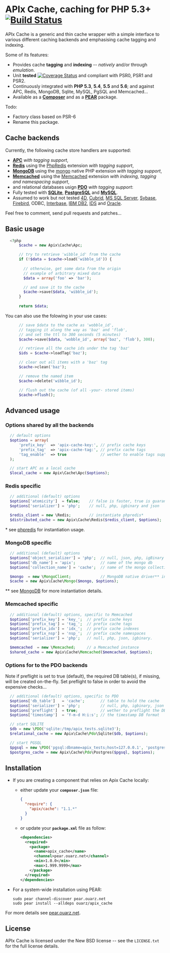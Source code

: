 APIx Cache, caching for PHP 5.3+   [![Build Status](https://travis-ci.org/frqnck/apix-cache.png?branch=master)](https://travis-ci.org/frqnck/apix-cache)
================================

APIx Cache is a generic and thin cache wrapper with a simple interface to various different caching backends and emphasising cache tagging and indexing.

Some of its features:

* Provides cache **tagging** and **indexing** -- *natively* and/or through *emulation*.
* Unit **tested** [![Coverage Status](https://coveralls.io/repos/frqnck/apix-cache/badge.png)](https://coveralls.io/r/frqnck/apix-cache) and compliant with PSR0, PSR1 and PSR2.
* Continuously integrated with **PHP 5.3**, **5.4**, **5.5** and **5.6**; and against APC, Redis, MongoDB, Sqlite, MySQL, PgSQL and Memcached...
* Available as a **[Composer](http://https://packagist.org/packages/apix/cache)** and as a **[PEAR](http://pear.ouarz.net)** package.

Todo:
* Factory class based on PSR-6
* Rename this package.

Cache backends
--------------
Currently, the following cache store handlers are supported:

* **[APC](http://php.net/book.apc.php)** *with tagging support*,
* **[Redis](http://redis.io)** using the [PhpRedis](https://github.com/nicolasff/phpredis) extension *with tagging support*,
* **[MongoDB](http://www.mongodb.org/)** using the [mongo](http://php.net/book.mongo.php) native PHP extension *with tagging support*,
* **[Memcached](http://memcached.org/)** using the [Memcached](http://php.net/book.memcached.php) extension *with indexing, tagging and namespacing support*,
* and relational databases usign **[PDO](http://php.net/book.pdo.php)** *with tagging support*:
 * Fully tested with **[SQLite](http://www.sqlite.org)**, **[PostgreSQL](http://www.postgresql.org)** and **[MySQL](http://www.mysql.com)**.
 * Assumed to work but not tested [4D](http://www.4d.com/), [Cubrid](http://www.cubrid.org), [MS SQL Server](http://www.microsoft.com/sqlserver/), [Sybase](http://www.sybase.com), [Firebird](http://www.firebirdsql.org), ODBC, [Interbase](http://www.embarcadero.com/products/interbase), [IBM DB2](www.ibm.com/software/data/db2/), [IDS](http://www-01.ibm.com/software/data/informix/) and [Oracle](http://www.oracle.com/database/).

Feel free to comment, send pull requests and patches...

Basic usage
-----------

```php
  <?php
      $cache = new Apix\Cache\Apc;

      // try to retrieve 'wibble_id' from the cache
      if (!$data = $cache->load('wibble_id')) {
        
        // otherwise, get some data from the origin
        // example of arbitrary mixed data
        $data = array('foo' => 'bar');

        // and save it to the cache
        $cache->save($data, 'wibble_id');
      }
      
      return $data;
```
You can also use the folowing in your use cases: 
```php
      // save $data to the cache as 'wobble_id',
      // tagging it along the way as 'baz' and 'flob',
      // and set the ttl to 300 seconds (5 minutes)
      $cache->save($data, 'wobble_id', array('baz', 'flob'), 300);

      // retrieve all the cache ids under the tag 'baz'
      $ids = $cache->loadTag('baz');

      // clear out all items with a 'baz' tag
      $cache->clean('baz');

      // remove the named item
      $cache->delete('wibble_id');

      // flush out the cache (of all -your- stored items)
      $cache->flush();
```

Advanced usage
-----------------
###  Options shared by all the backends
```php
  // default options
  $options = array(
      'prefix_key'  => 'apix-cache-key:', // prefix cache keys
      'prefix_tag'  => 'apix-cache-tag:', // prefix cache tags
      'tag_enable'  => true               // wether to enable tags support
  );

  // start APC as a local cache
  $local_cache = new Apix\Cache\Apc($options);
```
### Redis specific
```php
  // additional (default) options
  $options['atomicity']  = false;    // false is faster, true is guaranteed
  $options['serializer'] = 'php';    // null, php, igbinary and json

  $redis_client = new \Redis;        // instantiate phpredis*
  $distributed_cache = new Apix\Cache\Redis($redis_client, $options);
```
\* see [phpredis](https://github.com/nicolasff/phpredis) for instantiation usage.

### MongoDB specific 
```php
  // additional (default) options
  $options['object_serializer'] = 'php';  // null, json, php, igBinary
  $options['db_name'] = 'apix';           // name of the mongo db
  $options['collection_name'] = 'cache';  // name of the mongo collection

  $mongo  = new \MongoClient;             // MongoDB native driver** instance
  $cache = new Apix\Cache\Mongo($mongo, $options);
```
\*\* see [MongoDB](http://php.net/manual/en/book.mongo.php) for more instantiation details.

### Memcached specific
```php
  // additional (default) options, specific to Memcached
  $options['prefix_key'] = 'key_';  // prefix cache keys
  $options['prefix_tag'] = 'tag_';  // prefix cache tags
  $options['prefix_idx'] = 'idx_';  // prefix cache indexes
  $options['prefix_nsp'] = 'nsp_';  // prefix cache namespaces
  $options['serializer'] = 'php';   // null, php, json, igbinary.

  $memcached  = new \Memcached;     // a Memcached instance
  $shared_cache = new Apix\Cache\Memcached($memcached, $options);
```
### Options for to the PDO backends

Note if preflight is set to true (default), the required DB table(s), if missing, will be created on-the-fly. Set preflight to false in order to avoid the expensive checks... 

```php
  // additional (default) options, specific to PDO
  $options['db_table']   = 'cache';       // table to hold the cache
  $options['serializer'] = 'php';         // null, php, igbinary, json
  $options['preflight']  = true;          // wether to preflight the DB
  $options['timestamp']  = 'Y-m-d H:i:s'; // the timestamp DB format

  // start SQLITE
  $db = new \PDO('sqlite:/tmp/apix_tests.sqlite3');
  $relational_cache = new Apix\Cache\Pdo\Sqlite($db, $options);

  // start PGSQL
  $pgsql = new \PDO('pgsql:dbname=apix_tests;host=127.0.0.1', 'postgres');
  $postgres_cache = new Apix\Cache\Pdo\Postgres($pgsql, $options);
```

Installation
------------------------

* If you are creating a component that relies on Apix Cache locally:

  * either update your **`composer.json`** file:

    ```json
    {
      "require": {
        "apix/cache": "1.1.*"
      }
    }
    ```

  * or update your **`package.xml`** file as follow:

    ```xml
    <dependencies>
      <required>
        <package>
          <name>apix_cache</name>
          <channel>pear.ouarz.net</channel>
          <min>1.0.0</min>
          <max>1.999.9999</max>
        </package>
      </required>
    </dependencies>
    ```
* For a system-wide installation using PEAR:

    ```
    sudo pear channel-discover pear.ouarz.net
    sudo pear install --alldeps ouarz/apix_cache
    ```
For more details see [pear.ouarz.net](http://pear.ouarz.net).

License
-------
APIx Cache is licensed under the New BSD license -- see the `LICENSE.txt` for the full license details.
